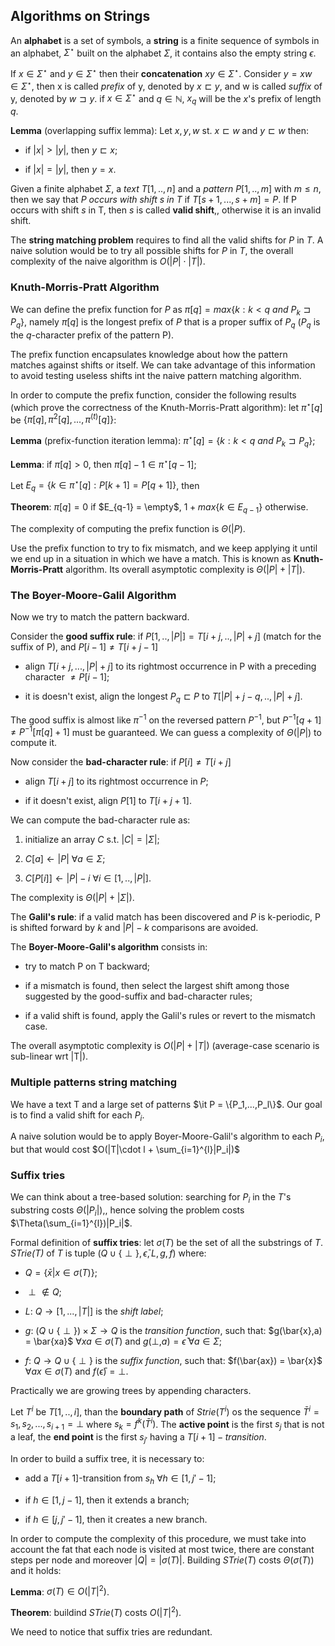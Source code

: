 ## Algorithms on Strings

An **alphabet** is a set of symbols, a **string** is a finite sequence of symbols in an alphabet, $\Sigma^{\star}$ built on the alphabet $\Sigma$, it contains also the empty string $\epsilon$.

If $x\in \Sigma^{\star}$ and $y\in \Sigma^{\star}$ then their **concatenation** $xy\in \Sigma^{\star}$. Consider $y=xw\in \Sigma^{\star}$, then x is called *prefix* of y, denoted by $x\sqsubset y$, and w is called *suffix* of y, denoted by $w \sqsupset y$. if $x\in \Sigma^{\star}$ and $q\in \mathbb{N}$, $x_q$ will be the $x$'s prefix of length $q$.

**Lemma** (overlapping suffix lemma): Let $x,y,w$ st. $x\sqsubset w$ and $y\sqsubset w$ then:

* if $|x|>|y|$, then $y\sqsubset x$;

* if $|x|=|y|$, then $y=x$.

Given a finite alphabet $\Sigma$, a *text* $T[1,..,n]$ and a *pattern* $P[1,..,m]$ with $m\leq n$, then we say that *P occurs with shift s in T* if $T[s+1,...,s+m]=P$. If P occurs with shift $s$ in T, then $s$ is called **valid shift**,, otherwise it is an invalid shift.

The **string matching problem** requires to find all the valid shifts for $P$ in $T$. A naive solution would be to try all possible shifts for $P$ in $T$, the overall complexity of the naive algorithm is $O(|P|\cdot |T|)$.

### Knuth-Morris-Pratt Algorithm

We can define the prefix function for $P$ as $\pi[q] = max\{k:k<q \ and \ P_k \sqsupset P_q\}$, namely $\pi[q]$ is the longest prefix of $P$ that is a proper suffix of $P_q$ ($P_q$ is the $q$-character prefix of the pattern P).

The prefix function encapsulates knowledge about how the pattern matches against shifts or itself. We can take advantage of this information to avoid testing useless shifts int the naive pattern matching algorithm.

In order to compute the prefix function, consider the following results (which prove the correctness of the Knuth-Morris-Pratt algorithm): let $\pi^{\star}[q]$ be $\{\pi[q], \pi^2[q],...,\pi^{(t)}[q]\}$:

**Lemma** (prefix-function iteration lemma): $\pi^{\star}[q]=\{k:k<q \ and \ P_k \sqsupset P_q\}$;

**Lemma**: if $\pi[q]>0$, then $\pi[q]-1\in \pi^{\star}[q-1]$;

Let $E_q = \{k\in \pi^{\star}[q]:P[k+1] = P[q+1]\}$, then

**Theorem**: $\pi[q] = 0$ if $E_{q-1} = \empty$, $1+max\{k\in E_{q-1}\}$ otherwise.

The complexity of computing the prefix function is $\Theta(|P)$.

Use the prefix function to try to fix mismatch, and we keep applying it until we end up in a situation in which we have a match. This is known as **Knuth-Morris-Pratt** algorithm. Its overall asymptotic complexity is $\Theta(|P|+|T|)$.

### The Boyer-Moore-Galil Algorithm

Now we try to match the pattern backward.

Consider the **good suffix rule**: if $P[1,..,|P|] = T[i+j,..,|P|+j]$ (match for the suffix of P), and $P[i-1]\neq T[i+j-1]$

* align $T[i+j,...,|P|+j]$ to its rightmost occurrence in P with a preceding character $\neq P[i-1]$;

* it is doesn't exist, align the longest $P_q\sqsubset P$ to $T[|P|+j-q,..,|P|+j]$.

The good suffix is almost like $\pi^{-1}$ on the reversed pattern $P^{-1}$, but $P^{-1}[q+1]\neq P^{-1}[\pi[q]+1]$ must be guaranteed. We can guess a complexity of $\Theta(|P|)$ to compute it.

Now consider the **bad-character rule**: if $P[i]\neq T[i+j]$

* align $T[i+j]$ to its rightmost occurrence in $P$;

* if it doesn't exist, align $P[1]$ to $T[i+j+1]$.

We can compute the bad-character rule as:

1. initialize an array $C$ s.t. $|C| = |\Sigma|$;

2. $C[a]\leftarrow |P|$ $\forall a\in \Sigma$;

3. $C[P[i]]\leftarrow |P|-i$ $\forall i\in [1,..,|P|]$.

The complexity is $\Theta(|P|+|\Sigma|)$.

The **Galil's rule**: if a valid match has been discovered and $P$ is k-periodic, P is shifted forward by $k$ and $|P|-k$ comparisons are avoided.

The **Boyer-Moore-Galil's algorithm** consists in:

* try to match P on T backward;

* if a mismatch is found, then select the largest shift among those suggested by the good-suffix and bad-character rules;

* if a valid shift is found, apply the Galil's rules or revert to the mismatch case.

The overall asymptotic complexity is $O(|P|+|T|)$ (average-case scenario is sub-linear wrt |T|).

### Multiple patterns string matching

We have a text T and a large set of patterns $\it P = \{P_1,...,P_l\}$. Our goal is to find a valid shift for each $P_i$.

A naive solution would be to apply Boyer-Moore-Galil's algorithm to each $P_i$, but that would cost $O(|T|\cdot l + \sum_{i=1}^{l}|P_i|)$

### Suffix tries

We can think about a tree-based solution: searching for $P_i$ in the $T$'s substring costs $\Theta(|P_i|)$,, hence solving the problem costs $\Theta(\sum_{i=1}^{l})|P_i|$.

Formal definition of **suffix tries**: let $\sigma(T)$ be the set of all the substrings of $T$. *STrie(T)* of $T$ is tuple $(Q \cup \{\perp\}, \bar{\epsilon}, L, g, f)$ where:

* $Q = \{\bar{x}|x\in \sigma(T)\}$;

* $\perp \notin Q$;

* $L: \ Q\rightarrow [1,...,|T|]$ is the *shift label*;

* $g: \ (Q \cup \{\perp\})\times \Sigma \rightarrow Q$ is the *transition function*, such that: $g(\bar{x},a) = \bar{xa}$ $\forall xa\in \sigma(T)$ and $g(\perp, a) = \bar{\epsilon}$ $\forall a\in \Sigma$;

* $f: \ Q\rightarrow Q \cup \{\perp\}$ is the *suffix function*, such that: $f(\bar{ax}) = \bar{x}$ $\forall ax\in \sigma(T)$ and $f(\bar{\epsilon}) = \perp$.

Practically we are growing trees by appending characters.

Let $T^i$ be $T[1,..,i]$, than the **boundary path** of $Strie(T^i)$ os the sequence $\bar{T}^i = s_1,s_2,...,s_{i+1} = \perp$ where $s_k = f^k(\bar{T}^i)$. The **active point** is the first $s_j$ that is not a leaf, the **end point** is the first $s_{j'}$ having a $T[i+1]-transition$.

In order to build a suffix tree, it is necessary to:

* add a $T[i+1]$-transition from $s_h$ $\forall h\in [1,j'-1]$;

* if $h\in [1,j-1]$, then it extends a branch;

* if $h\in [j,j'-1]$, then it creates a new branch.

In order to compute the complexity of this procedure, we must take into account the fat that each node is visited at most twice, there are constant steps per node and moreover $|Q|=|\sigma(T)|$. Building $STrie(T)$ costs $\Theta(\sigma(T))$ and it holds:

**Lemma**: $\sigma(T)\in O(|T|^2)$.

**Theorem**: buildind $STrie(T)$ costs $O(|T|^2)$.

We need to notice that suffix tries are redundant.
